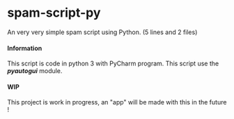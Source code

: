 # spam-script-py
An very very simple spam script using Python. (5 lines and 2 files)

#### Information 
This script is code in python 3 with PyCharm program. This script use the ___pyautogui___ module.

#### WIP
This project is work in progress, an "app" will be made with this in the future ! 

